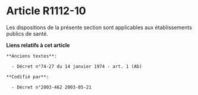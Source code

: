 # Article R1112-10

Les dispositions de la présente section sont applicables aux établissements publics de santé.

**Liens relatifs à cet article**

	**Anciens textes**:

	  - Décret n°74-27 du 14 janvier 1974 - art. 1 (Ab)

	**Codifié par**:

	  - Décret n°2003-462 2003-05-21
